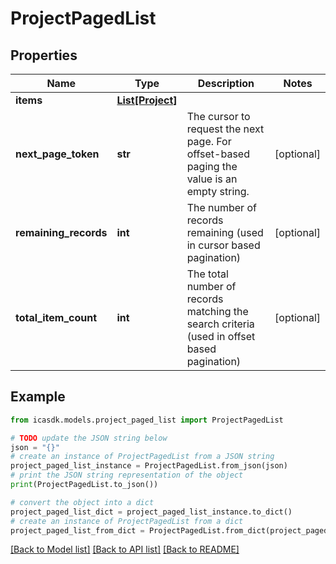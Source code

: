 # ProjectPagedList


## Properties

Name | Type | Description | Notes
------------ | ------------- | ------------- | -------------
**items** | [**List[Project]**](Project.md) |  | 
**next_page_token** | **str** | The cursor to request the next page. For offset-based paging the value is an empty string. | [optional] 
**remaining_records** | **int** | The number of records remaining (used in cursor based pagination) | [optional] 
**total_item_count** | **int** | The total number of records matching the search criteria (used in offset based pagination) | [optional] 

## Example

```python
from icasdk.models.project_paged_list import ProjectPagedList

# TODO update the JSON string below
json = "{}"
# create an instance of ProjectPagedList from a JSON string
project_paged_list_instance = ProjectPagedList.from_json(json)
# print the JSON string representation of the object
print(ProjectPagedList.to_json())

# convert the object into a dict
project_paged_list_dict = project_paged_list_instance.to_dict()
# create an instance of ProjectPagedList from a dict
project_paged_list_from_dict = ProjectPagedList.from_dict(project_paged_list_dict)
```
[[Back to Model list]](../README.md#documentation-for-models) [[Back to API list]](../README.md#documentation-for-api-endpoints) [[Back to README]](../README.md)


